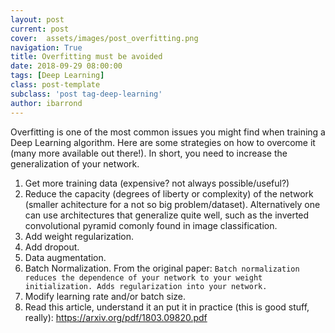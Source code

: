 ```yaml
---
layout: post
current: post
cover:  assets/images/post_overfitting.png
navigation: True
title: Overfitting must be avoided
date: 2018-09-29 08:00:00
tags: [Deep Learning]
class: post-template
subclass: 'post tag-deep-learning'
author: ibarrond
---
```


Overfitting is one of the most common issues you might find when training a Deep Learning algorithm. Here are some strategies on how to overcome it (many more available out there!). In short, you need to increase the generalization of your network.

1. Get more training data (expensive? not always possible/useful?)
2. Reduce the capacity (degrees of liberty or complexity) of the network (smaller achitecture for a not so big problem/dataset). Alternatively one can use architectures that generalize quite well, such as the inverted convolutional pyramid comonly found in image classification.
3. Add weight regularization.
4. Add dropout.
5. Data augmentation.
6. Batch Normalization. From the original paper: `Batch normalization reduces the dependence of your network to your weight initialization. Adds regularization into your network.`
7. Modify learning rate and/or batch size.
8. Read this article, understand it an put it in practice (this is good stuff, really): https://arxiv.org/pdf/1803.09820.pdf
